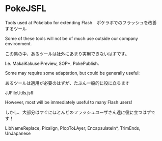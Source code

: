 PokeJSFL
========

Tools used at Pokelabo for extending Flash　ポケラボでのフラッシュを改善するツール


Some of these tools will not be of much use outside our company environment.

この集の中、あるツールは社外にあまり実用できないはずです。

I.e. MakaiKakuseiPreview, SOP*, PokePublish.


Some may require some adaptation, but could be generally useful: 

あるツールは適用が必要のはずが、たぶん一般的に役に立ちます

JJFileUtils.jsfl


However, most will be immediately useful to many Flash users!

しかし、大部分はすぐにほとんどのフラッシュユーザさん達に役に立つはずです！

LibNameReplace, Pixalign, PlopToLAyer, EncapsulateIn*, TrimEnds, UnJapanese

